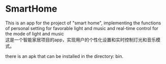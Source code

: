 # SmartHome
This is an app for the project of "smart home", implementing the functions of personal setting for favorable light and music and real-time control for the mode of light and music
<br>这是一个智能家居项目的app，实现用户的个性化设置和实时控制灯光和音乐模式。

there is an apk that can be installed in the directory: bin.
